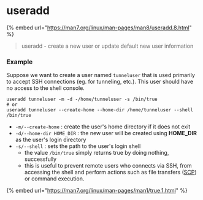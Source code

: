 # useradd

{% embed url="https://man7.org/linux/man-pages/man8/useradd.8.html" %}

> useradd - create a new user or update default new user information

### Example

Suppose we want to create a user named `tunneluser` that is used primarily to accept SSH  connections (eg. for tunneling, etc.). This user should have no access to the shell console.

```shell
useradd tunneluser -m -d -/home/tunneluser -s /bin/true
# or 
useradd tunneluser --create-home --home-dir /home/tunneluser --shell /bin/true
```

* `-m/--create-home` : create the user's home directory if it does not exit
* `-d/--home-dir HOME_DIR` : the new user will be created using **HOME\_DIR** as the user's login directory
* `-s/--shell` : sets the path to the user's login shell
  * the value `/bin/true` simply returns true by doing nothing, successfully
  * this is useful to prevent remote users who connects via SSH, from accessing the shell and perform actions such as file transfers ([SCP](https://jarrettgxz-sec.gitbook.io/networking-concepts/ssh/scp-sftp)) or command execution.

{% embed url="https://man7.org/linux/man-pages/man1/true.1.html" %}



